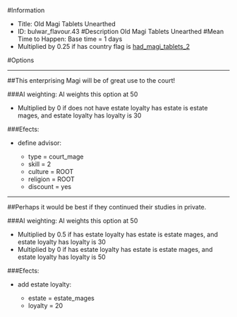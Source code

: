 #Information
 - Title: Old Magi Tablets Unearthed
 - ID: bulwar_flavour.43
#Description
Old Magi Tablets Unearthed
#Mean Time to Happen:
Base time = 1 days
 - Multiplied by 0.25 if has country flag is [had_magi_tablets_2](../flags/had_magi_tablets_2.md)

#Options

___
##This enterprising Magi will be of great use to the court!

###AI weighting:
AI weights this option at 50
 - Multiplied by 0 if does not have estate loyalty has estate is estate mages, and estate loyalty has loyalty is 30


###Efects:<ul><li>define advisor:</li><ul><li>type = court_mage</li><li>skill = 2</li><li>culture = ROOT</li><li>religion = ROOT</li><li>discount = yes</li></ul></ul>

___
##Perhaps it would be best if they continued their studies in private.

###AI weighting:
AI weights this option at 50
 - Multiplied by 0.5 if has estate loyalty has estate is estate mages, and estate loyalty has loyalty is 30
 - Multiplied by 0 if has estate loyalty has estate is estate mages, and estate loyalty has loyalty is 50


###Efects:<ul><li>add estate loyalty:</li><ul><li>estate = estate_mages</li><li>loyalty = 20</li></ul></ul>
